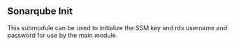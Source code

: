 ## Sonarqube Init

This submodule can be used to initialize the SSM key and rds username and password for use by the main module.

